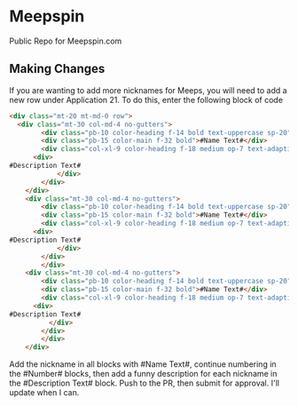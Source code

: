 # Meepspin
Public Repo for Meepspin.com

## Making Changes
If you are wanting to add more nicknames for Meeps, you will need to add a new row under Application 21.
To do this, enter the following block of code 
```html
<div class="mt-20 mt-md-0 row">
  <div class="mt-30 col-md-4 no-gutters">
		<div class="pb-10 color-heading f-14 bold text-uppercase sp-20">#Number#</div>
		<div class="pb-15 color-main f-32 bold">#Name Text#</div>
		<div class="col-xl-9 color-heading f-18 medium op-7 text-adaptive">
      <div>
#Description Text# 
			</div>
		</div>
	</div>
	<div class="mt-30 col-md-4 no-gutters">
		<div class="pb-10 color-heading f-14 bold text-uppercase sp-20">#Number#</div>
		<div class="pb-15 color-main f-32 bold">#Name Text#</div>
		<div class="col-xl-9 color-heading f-18 medium op-7 text-adaptive">
      <div>
#Description Text# 
			</div>
		</div>
		</div>
	<div class="mt-30 col-md-4 no-gutters">
		<div class="pb-10 color-heading f-14 bold text-uppercase sp-20">#Number#</div>
		<div class="pb-15 color-main f-32 bold">#Name Text#</div>
		<div class="col-xl-9 color-heading f-18 medium op-7 text-adaptive">
      <div>
#Description Text# 
		  </div>
		</div>
		</div>
	</div>
```
Add the nickname in all blocks with #Name Text#, continue numbering in the #Number# blocks, then add a funny description for each nickname in the #Description Text# block. 
Push to the PR, then submit for approval. I'll update when I can. 
